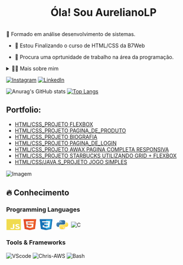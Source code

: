 <!--título-->
<div id="user-content-toc">
  <ul align="center">
    <summary><h1 style="display: inline-block">Óla! Sou AurelianoLP</h1></summary>
</div>

<!-- Presentation -->
<p>
  👋 Formado em análise desenvolvimento de sistemas.

  - 🌱 Estou Finalizando o curso de HTML/CSS da B7Web

  - 🔭 Procura uma oprtunidade de trabalho na área da programação.
</p>

<!-- Dropdown -->
<details>
  <summary>👨‍💻 Mais sobre mim</summary>

  - 💬 Tenho 21 anos, formado em analise e desenvolvimento de sistemas na facudade Unopar polo Lagoa da Prata MG, Busco uma oportunidade no área de programação.

  - ⚡ Trabalhei mais de 2 anos como tecnico e manutenção de computadores na TRcomputadores, Lagoa da Prata MG, trabalhei 7 mesês na Sommus Sistemas como suporte tecnico. \o/
</details>

<!-- Links -->
[![Instagram](https://img.shields.io/badge/Instagram-E4405F?style=for-the-badge&logo=instagram&logoColor=white)](https://www.instagram.com/aureliano.hmp/?igsh=a3IxNnpxbTRkNHAx&utm_source=qr)
[![LinkedIn](https://img.shields.io/badge/LinkedIn-0077B5?style=for-the-badge&logo=linkedin&logoColor=white)](https://www.linkedin.com/in/aureliano-henrqiue-b9888b273/)

<!-- GithubStats -->
![Anurag's GitHub stats](https://github-readme-stats.vercel.app/api?username=AurelianoLP&show_icons=true&theme=gotham)
[![Top Langs](https://github-readme-stats.vercel.app/api/top-langs/?username=AurelianoLP&show_icons=true&theme=gotham)](https://github.com/anuraghazra/github-readme-stats)

<!-- Portfolio -->
## Portfolio:
- [HTML/CSS_PROJETO FLEXBOX](https://aurelianolp.github.io/ProjetoFlexbox/)
- [HTML/CSS_PROJETO PAGINA_DE_PRODUTO](https://aurelianolp.github.io/ProjetoProductLanding/)
- [HTML/CSS_PROJETO BIOGRAFIA](https://aurelianolp.github.io/ProjetoBiografia/)
- [HTML/CSS_PROJETO PAGINA_DE_LOGIN](https://aurelianolp.github.io/ProjetoTelaLogin/)
- [HTML/CSS_PROJETO AWAX PAGINA COMPLETA RESPONSIVA](https://aurelianolp.github.io/ProjetoAwax/)
- [HTML/CSS_PROJETO STARBUCKS UTILIZANDO GRID + FLEXBOX](https://aurelianolp.github.io/ProjetoStarbucks/)
- [HTML/CSS/JAVA.S_PROJETO JOGO SIMPLES](https://aurelianolp.github.io/ProjetoJogoJS/)
<!-- GIF -->
<p align="left">
  <img align="center" src="https://github.com/VariableBee/VariableBee/assets/77739311/4e9f41af-6b57-49a7-b15a-74322e96b4d7" alt="Imagem">
</p>

## 🔥 Conhecimento
<!-- Skills: Programming Languages -->
  <div style="flex-basis: 48%;">
    <h3>Programming Languages</h3>
    <img align="center" alt="Js" height="30" width="40" src="https://raw.githubusercontent.com/devicons/devicon/master/icons/javascript/javascript-plain.svg">
    <img align="center" alt="HTML" height="30" width="40" src="https://raw.githubusercontent.com/devicons/devicon/master/icons/html5/html5-original.svg">
    <img align="center" alt="CSS" height="30" width="40" src="https://raw.githubusercontent.com/devicons/devicon/master/icons/css3/css3-original.svg">
    <img align="center" alt="Python" height="30" width="40" src="https://raw.githubusercontent.com/devicons/devicon/master/icons/python/python-original.svg">
    <img align="center" alt="C" height="30" width="40" src="https://cdn.jsdelivr.net/gh/devicons/devicon/icons/csharp/csharp-original.svg">
  </div>
  
  <!-- Skills: Tools & Frameworks -->
  <div style="flex-basis: 48%;">
    <h3>Tools & Frameworks</h3>
    <img align="center" alt="VScode" height="30" width="40" src="https://cdn.jsdelivr.net/gh/devicons/devicon/icons/vscode/vscode-original.svg">
    <img align="center" alt="Chris-AWS" height="30" width="40" src="https://cdn.jsdelivr.net/gh/devicons/devicon/icons/git/git-original.svg">
    <img align="center" alt="Bash" height="30" width="40" src="https://cdn.jsdelivr.net/gh/devicons/devicon/icons/mysql/mysql-original.svg" height="40" alt="mysql logo" ">
  </div>

